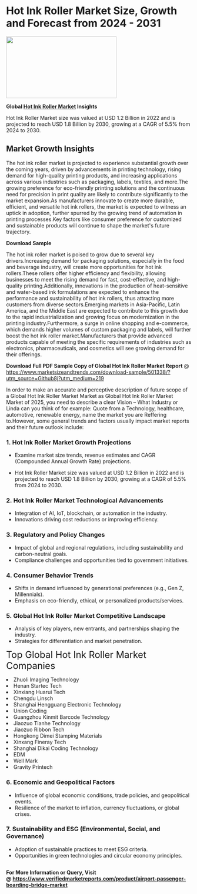 <H1>Hot Ink Roller Market Size, Growth and Forecast from 2024 - 2031</H1><img class="aligncenter size-medium wp-image-584254" src="https://thirdeyenews.in/wp-content/uploads/2024/09/Global-Market-Research-300x168.jpeg" alt="" width="300" height="168" /><p><strong>Global&nbsp;<a href="https://www.marketsizeandtrends.com/download-sample/501338/?utm_source=Github8j?utm_medium=219">Hot Ink Roller Market</a> Insights</strong></p><p>Hot Ink Roller Market size was valued at USD 1.2 Billion in 2022 and is projected to reach USD 1.8 Billion by 2030, growing at a CAGR of 5.5% from 2024 to 2030.</p><p><h2>Market Growth Insights</h2> <p>The hot ink roller market is projected to experience substantial growth over the coming years, driven by advancements in printing technology, rising demand for high-quality printing products, and increasing applications across various industries such as packaging, labels, textiles, and more.The growing preference for eco-friendly printing solutions and the continuous need for precision in print quality are likely to contribute significantly to the market expansion.As manufacturers innovate to create more durable, efficient, and versatile hot ink rollers, the market is expected to witness an uptick in adoption, further spurred by the growing trend of automation in printing processes.Key factors like consumer preference for customized and sustainable products will continue to shape the market's future trajectory.</p> <p><strong>Download Sample</strong></p> <p>The hot ink roller market is poised to grow due to several key drivers.Increasing demand for packaging solutions, especially in the food and beverage industry, will create more opportunities for hot ink rollers.These rollers offer higher efficiency and flexibility, allowing businesses to meet the rising demand for fast, cost-effective, and high-quality printing.Additionally, innovations in the production of heat-sensitive and water-based ink formulations are expected to enhance the performance and sustainability of hot ink rollers, thus attracting more customers from diverse sectors.Emerging markets in Asia-Pacific, Latin America, and the Middle East are expected to contribute to this growth due to the rapid industrialization and growing focus on modernization in the printing industry.Furthermore, a surge in online shopping and e-commerce, which demands higher volumes of custom packaging and labels, will further boost the hot ink roller market.Manufacturers that provide advanced products capable of meeting the specific requirements of industries such as electronics, pharmaceuticals, and cosmetics will see growing demand for their offerings.</p> <p><span class=""><strong>Download Full PDF Sample Copy of Global Hot Ink Roller Market Report</strong> @ <a href="https://www.marketsizeandtrends.com/download-sample/501338/?utm_source=Github8j?utm_medium=219" target="_blank">https://www.marketsizeandtrends.com/download-sample/501338/?utm_source=Github8j?utm_medium=219</a></span></p><p>In order to make an accurate and perceptive description of future scope of a Global&nbsp;Hot Ink Roller Market Market as Global&nbsp;Hot Ink Roller Market Market of 2025, you need to describe a clear Vision &ndash; What Industry or Linda can you think of for example: Quote from a Technology, healthcare, automotive, renewable energy, name the market you are Reffering to.However, some general trends and factors usually impact market reports and their future outlook include:</p><h3>1.&nbsp;<strong>Hot Ink Roller Market Growth Projections</strong></h3><ul><li>Examine market size trends, revenue estimates and CAGR (Compounded Annual Growth Rate) projections.</li><li><p>Hot Ink Roller Market size was valued at USD 1.2 Billion in 2022 and is projected to reach USD 1.8 Billion by 2030, growing at a CAGR of 5.5% from 2024 to 2030.</p></li></ul><h3>2.&nbsp;<strong>Hot Ink Roller Market Technological Advancements</strong></h3><ul><li>Integration of AI, IoT, blockchain, or automation in the industry.</li><li>Innovations driving cost reductions or improving efficiency.</li></ul><h3>3.&nbsp;<strong>Regulatory and Policy Changes</strong></h3><ul><li>Impact of global and regional regulations, including sustainability and carbon-neutral goals.</li><li>Compliance challenges and opportunities tied to government initiatives.</li></ul><h3>4.&nbsp;<strong>Consumer Behavior Trends</strong></h3><ul><li>Shifts in demand influenced by generational preferences (e.g., Gen Z, Millennials).</li><li>Emphasis on eco-friendly, ethical, or personalized products/services.</li></ul><h3>5.&nbsp;<strong>Global Hot Ink Roller Market Competitive Landscape</strong></h3><ul><li>Analysis of key players, new entrants, and partnerships shaping the industry.</li><li>Strategies for differentiation and market penetration.</li></ul><p data-pm-slice="1 1 []"><span style="color: inherit; font-family: inherit; font-size: 25px;">Top Global Hot Ink Roller Market Companies</span></p><div class="" data-test-id=""><p><li>Zhuoli lmaging Technology</li><li> Henan Startec Tech</li><li> Xinxiang Huarui Tech</li><li> Chengdu Linsch</li><li> Shanghai Hengguang Electronic Technology</li><li> Union Coding</li><li> Guangzhou Kinmit Barcode Technology</li><li> Jiaozuo Tianhe Technology</li><li> Jiaozuo Ribbon Tech</li><li> Hongkong Dimei Stamping Materials</li><li> Xinxang Fineray Tech</li><li> Shanghai Dikai Coding Technology</li><li> EDM</li><li> Well Mark</li><li> Gravity Printech</li></p></div><h3>6.&nbsp;<strong>Economic and Geopolitical Factors</strong></h3><ul><li>Influence of global economic conditions, trade policies, and geopolitical events.</li><li>Resilience of the market to inflation, currency fluctuations, or global crises.</li></ul><h3>7.&nbsp;<strong>Sustainability and ESG (Environmental, Social, and Governance)</strong></h3><ul><li>Adoption of sustainable practices to meet ESG criteria.</li><li>Opportunities in green technologies and circular economy principles.</li></ul><h2><strong style="font-size: 14px;">For More Information or Query, Visit @&nbsp;</strong><a style="background-color: #ffffff; font-size: 14px;" href="https://www.marketsizeandtrends.com/report/hot-ink-roller-market/" target="_blank">https://www.verifiedmarketreports.com/product/airport-passenger-boarding-bridge-market</a></h2>
